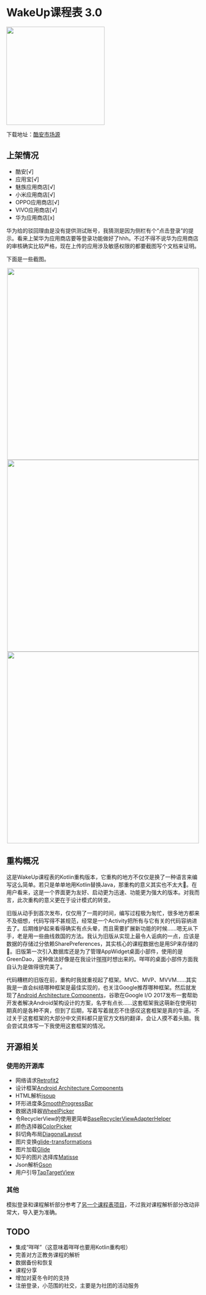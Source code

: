 # WakeUp课程表 3.0

<img src="https://ws4.sinaimg.cn/large/0069RVTdgy1fuaoudaytwj30e80e8jtg.jpg" height="256">

下载地址：[酷安市场源](http://dl-cdn.coolapkmarket.com/down/apk_upload/2018/0813/app-release_legu_signed_zipalign-159120-o_1ckp610kkbjvqn41kbrboc7jvq-uid-648128.apk?_upt=a31d9e571534346255)

## 上架情况

- 酷安[√]
- 应用宝[√]
- 魅族应用商店[√]
- 小米应用商店[√]
- OPPO应用商店[√]
- VIVO应用商店[√]
- 华为应用商店[x]

华为给的驳回理由是没有提供测试账号，我猜测是因为侧栏有个“点击登录”的提示。看来上架华为应用商店要等登录功能做好了hhh。不过不得不说华为应用商店的审核确实比较严格，现在上传的应用涉及敏感权限的都要截图写个文档来证明。

下面是一些截图。

<div align="center">
    <img src="https://ws4.sinaimg.cn/large/0069RVTdgy1fuaptapzioj30u01hcaib.jpg" height="500">
    <img src="https://ws2.sinaimg.cn/large/0069RVTdgy1fuaptksyycj30u01hcgqa.jpg" height="500">
    <img src="https://ws1.sinaimg.cn/large/0069RVTdgy1fuaptsxu6lj30u01hcwi5.jpg" height="500">
</div>


## 重构概况

这是WakeUp课程表的Kotlin重构版本，它重构的地方不仅仅是换了一种语言来编写这么简单。若只是单单地用Kotlin替换Java，那重构的意义其实也不太大🤔。在用户看来，这是一个界面更为友好、启动更为迅速、功能更为强大的版本。对我而言，此次重构的意义更在于设计模式的转变。

旧版从动手到首次发布，仅仅用了一周的时间，编写过程极为匆忙，很多地方都来不及细想，代码写得不甚规范，经常是一个Activity把所有与它有关的代码容纳进去了。后期维护起来看得确实有点头晕，而且需要扩展新功能的时候……嗯无从下手，老是用一些曲线救国的方法。我认为旧版从实现上最令人诟病的一点，应该是数据的存储过分依赖SharePreferences，其实核心的课程数据也是用SP来存储的🤣。旧版第一次引入数据库还是为了管理AppWidget桌面小部件，使用的是GreenDao，这种做法好像是在我设计[咩咩](https://github.com/YZune/YoungCommemoration)时想出来的。咩咩的桌面小部件方面我自认为是做得很完美了。

代码糟糕的旧版在前，重构时我就重视起了框架。MVC、MVP、MVVM……其实我是一直会纠结哪种框架是最佳实现的，也关注Google推荐哪种框架。然后就发现了[Android Architecture Components](https://developer.android.com/topic/libraries/architecture/)，谷歌在Google I/O 2017发布一套帮助开发者解决Android架构设计的方案，名字有点长……这套框架我这萌新在使用初期真的是各种不爽，但到了后期，写着写着就忍不住感叹这套框架是真的牛逼。不过关于这套框架的大部分中文资料都只是官方文档的翻译，会让人摸不着头脑。我会尝试具体写一下我使用这套框架的情况。

## 开源相关

### 使用的开源库

- 网络请求[Retrofit2](https://github.com/square/retrofit)
- 设计框架[Android Architecture Components](https://developer.android.com/topic/libraries/architecture/)
- HTML解析[jsoup](https://github.com/jhy/jsoup)
- 环形进度条[SmoothProgressBar](https://github.com/castorflex/SmoothProgressBar)
- 数据选择器[WheelPicker](https://github.com/AigeStudio/WheelPicker)
- 令RecyclerView的使用更简单[BaseRecyclerViewAdapterHelper](https://github.com/CymChad/BaseRecyclerViewAdapterHelper)
- 颜色选择器[ColorPicker](https://github.com/QuadFlask/colorpicker)
- 斜切角布局[DiagonalLayout](https://github.com/florent37/DiagonalLayout)
- 图片变换[glide-transformations](https://github.com/wasabeef/glide-transformations)
- 图片加载[Glide](https://github.com/bumptech/glide)
- 知乎的图片选择库[Matisse](https://github.com/zhihu/Matisse)
- Json解析[Gson](https://github.com/google/gson)
- 用户引导[TapTargetView](https://github.com/KeepSafe/TapTargetView)

### 其他

模拟登录和课程解析部分参考了[另一个课程表项目](https://github.com/mnnyang/ClassSchedule)，不过我对课程解析部分改动非常大，导入更为准确。

## TODO

- 集成“咩咩”（这意味着咩咩也要用Kotlin重构啦）
- 完善对方正教务课程的解析
- 数据备份和恢复
- 课程分享
- 增加对夏冬令时的支持
- 注册登录，小范围的社交，主要是为社团的活动服务